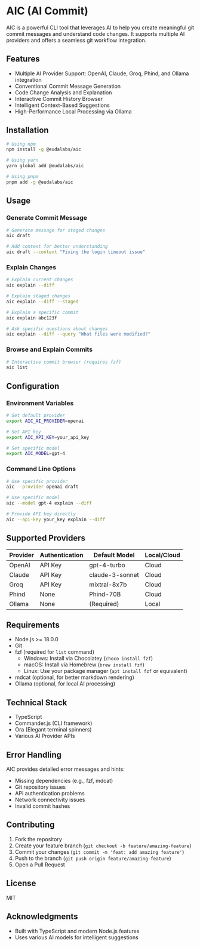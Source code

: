 # AIC (AI Commit)

AIC is a powerful CLI tool that leverages AI to help you create meaningful git commit messages and understand code changes. It supports multiple AI providers and offers a seamless git workflow integration.

## Features

- Multiple AI Provider Support: OpenAI, Claude, Groq, Phind, and Ollama integration
- Conventional Commit Message Generation
- Code Change Analysis and Explanation
- Interactive Commit History Browser
- Intelligent Context-Based Suggestions 
- High-Performance Local Processing via Ollama

## Installation

```bash
# Using npm
npm install -g @eudalabs/aic

# Using yarn
yarn global add @eudalabs/aic

# Using pnpm
pnpm add -g @eudalabs/aic
```

## Usage

### Generate Commit Message

```bash
# Generate message for staged changes
aic draft

# Add context for better understanding
aic draft --context "Fixing the login timeout issue"
```

### Explain Changes

```bash
# Explain current changes
aic explain --diff

# Explain staged changes
aic explain --diff --staged

# Explain a specific commit
aic explain abc123f

# Ask specific questions about changes
aic explain --diff --query "What files were modified?"
```

### Browse and Explain Commits

```bash
# Interactive commit browser (requires fzf)
aic list
```

## Configuration

### Environment Variables

```bash
# Set default provider
export AIC_AI_PROVIDER=openai

# Set API key
export AIC_API_KEY=your_api_key

# Set specific model
export AIC_MODEL=gpt-4
```

### Command Line Options

```bash
# Use specific provider
aic --provider openai draft

# Use specific model
aic --model gpt-4 explain --diff

# Provide API key directly
aic --api-key your_key explain --diff
```

## Supported Providers

| Provider | Authentication | Default Model | Local/Cloud |
|----------|---------------|---------------|-------------|
| OpenAI   | API Key       | gpt-4-turbo   | Cloud       |
| Claude   | API Key       | claude-3-sonnet| Cloud       |
| Groq     | API Key       | mixtral-8x7b  | Cloud       |
| Phind    | None          | Phind-70B     | Cloud       |
| Ollama   | None          | (Required)    | Local       |

## Requirements

- Node.js >= 18.0.0
- Git
- fzf (required for `list` command)
  - Windows: Install via Chocolatey (`choco install fzf`)
  - macOS: Install via Homebrew (`brew install fzf`)
  - Linux: Use your package manager (`apt install fzf` or equivalent)
- mdcat (optional, for better markdown rendering)
- Ollama (optional, for local AI processing)

## Technical Stack

- TypeScript
- Commander.js (CLI framework)
- Ora (Elegant terminal spinners)
- Various AI Provider APIs

## Error Handling

AIC provides detailed error messages and hints:

- Missing dependencies (e.g., fzf, mdcat)
- Git repository issues
- API authentication problems
- Network connectivity issues
- Invalid commit hashes

## Contributing

1. Fork the repository
2. Create your feature branch (`git checkout -b feature/amazing-feature`)
3. Commit your changes (`git commit -m 'feat: add amazing feature'`)
4. Push to the branch (`git push origin feature/amazing-feature`)
5. Open a Pull Request

## License

MIT

## Acknowledgments

- Built with TypeScript and modern Node.js features
- Uses various AI models for intelligent suggestions
